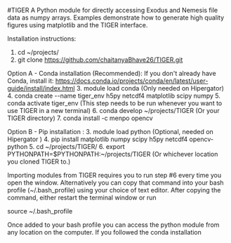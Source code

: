#TIGER
A Python module for directly accessing Exodus and Nemesis file data as numpy arrays. Examples demonstrate how to generate high quality figures using matplotlib and the TIGER interface.

Installation instructions:
1. cd ~/projects/
2. git clone https://github.com/chaitanyaBhave26/TIGER.git

Option A - Conda installation (Recommended):
If you don't already have Conda, install it: https://docs.conda.io/projects/conda/en/latest/user-guide/install/index.html
  3. module load conda                              (Only needed on Hipergator)
  4. conda create --name tiger_env h5py netcdf4 matplotlib scipy numpy
  5. conda activate tiger_env                       (This step needs to be run whenever you want to use TIGER in a new terminal)
  6. conda develop ~/projects/TIGER                 (Or your TIGER directory)
  7. conda install -c menpo opencv

Option B - Pip installation :
  3. module load python                             (Optional, needed on Hipergator )
  4. pip install matplotlib numpy scipy h5py netcdf4 opencv-python
  5. cd ~/projects/TIGER/
  6. export PYTHONPATH=$PYTHONPATH:~/projects/TIGER (Or whichever location you cloned TIGER to.)


Importing modules from TIGER requires you to run step #6 every time you open the window. Alternatively you can copy that command into your bash profile (~/.bash_profile) using your choice of text editor. After copying the command, either restart the terminal window or run

source ~/.bash_profile

Once added to your bash profile you can access the python module from any location on the computer. If you followed the conda installation
